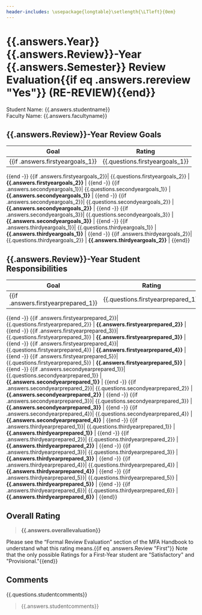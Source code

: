 ```yaml
---
header-includes: \usepackage{longtable}\setlength{\LTleft}{0em}
---
```


# {{.answers.Year}} {{.answers.Review}}-Year {{.answers.Semester}} Review Evaluation{{if eq .answers.rereview "Yes"}} (RE-REVIEW){{end}}

Student Name: {{.answers.studentname}}  
Faculty Name: {{.answers.facultyname}}  

## {{.answers.Review}}-Year Review Goals

| Goal | Rating |
| --------------------------------------------------------------------- | ---- |
{{if .answers.firstyeargoals_1}}| {{.questions.firstyeargoals_1}} | **{{.answers.firstyeargoals_1}}** |
{{end -}}
{{if .answers.firstyeargoals_2}}| {{.questions.firstyeargoals_2}} | **{{.answers.firstyeargoals_2}}** |
{{end -}}
{{if .answers.secondyeargoals_1}}| {{.questions.secondyeargoals_1}} | **{{.answers.secondyeargoals_1}}** |
{{end -}}
{{if .answers.secondyeargoals_2}}| {{.questions.secondyeargoals_2}} | **{{.answers.secondyeargoals_2}}** |
{{end -}}
{{if .answers.secondyeargoals_3}}| {{.questions.secondyeargoals_3}} | **{{.answers.secondyeargoals_3}}** |
{{end -}}
{{if .answers.thirdyeargoals_1}}| {{.questions.thirdyeargoals_1}} | **{{.answers.thirdyeargoals_1}}** |
{{end -}}
{{if .answers.thirdyeargoals_2}}| {{.questions.thirdyeargoals_2}} | **{{.answers.thirdyeargoals_2}}** |
{{end}}

## {{.answers.Review}}-Year Student Responsibilities

| Goal | Rating |
| --------------------------------------------------------------------- | ---- |
{{if .answers.firstyearprepared_1}}| {{.questions.firstyearprepared_1}} | **{{.answers.firstyearprepared_1}}** |
{{end -}}
{{if .answers.firstyearprepared_2}}| {{.questions.firstyearprepared_2}} | **{{.answers.firstyearprepared_2}}** |
{{end -}}
{{if .answers.firstyearprepared_3}}| {{.questions.firstyearprepared_3}} | **{{.answers.firstyearprepared_3}}** |
{{end -}}
{{if .answers.firstyearprepared_4}}| {{.questions.firstyearprepared_4}} | **{{.answers.firstyearprepared_4}}** |
{{end -}}
{{if .answers.firstyearprepared_5}}| {{.questions.firstyearprepared_5}} | **{{.answers.firstyearprepared_5}}** |
{{end -}}
{{if .answers.secondyearprepared_1}}| {{.questions.secondyearprepared_1}} | **{{.answers.secondyearprepared_1}}** |
{{end -}}
{{if .answers.secondyearprepared_2}}| {{.questions.secondyearprepared_2}} | **{{.answers.secondyearprepared_2}}** |
{{end -}}
{{if .answers.secondyearprepared_3}}| {{.questions.secondyearprepared_3}} | **{{.answers.secondyearprepared_3}}** |
{{end -}}
{{if .answers.secondyearprepared_4}}| {{.questions.secondyearprepared_4}} | **{{.answers.secondyearprepared_4}}** |
{{end -}}
{{if .answers.thirdyearprepared_1}}| {{.questions.thirdyearprepared_1}} | **{{.answers.thirdyearprepared_1}}** |
{{end -}}
{{if .answers.thirdyearprepared_2}}| {{.questions.thirdyearprepared_2}} | **{{.answers.thirdyearprepared_2}}** |
{{end -}}
{{if .answers.thirdyearprepared_3}}| {{.questions.thirdyearprepared_3}} | **{{.answers.thirdyearprepared_3}}** |
{{end -}}
{{if .answers.thirdyearprepared_4}}| {{.questions.thirdyearprepared_4}} | **{{.answers.thirdyearprepared_4}}** |
{{end -}}
{{if .answers.thirdyearprepared_5}}| {{.questions.thirdyearprepared_5}} | **{{.answers.thirdyearprepared_5}}** |
{{end -}}
{{if .answers.thirdyearprepared_6}}| {{.questions.thirdyearprepared_6}} | **{{.answers.thirdyearprepared_6}}** |
{{end}}

## Overall Rating

> **{{.answers.overallevaluation}}**

Please see the “Formal Review Evaluation” section of the MFA Handbook to understand what this rating means.{{if eq .answers.Review "First"}} Note that the only possible Ratings for a First-Year student are "Satisfactory" and "Provisional."{{end}}

## Comments

{{.questions.studentcomments}}

> {{.answers.studentcomments}}
